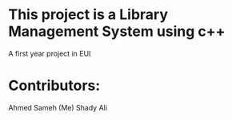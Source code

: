 # This project is a Library Management System using c++
A first year project in EUI
# Contributors:
Ahmed Sameh (Me)
Shady Ali
